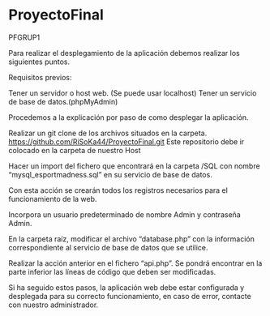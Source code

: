 # ProyectoFinal
 PFGRUP1


Para realizar el desplegamiento de la aplicación debemos realizar los siguientes puntos.

Requisitos previos:

Tener un servidor o host web. (Se puede usar localhost)
Tener un servicio de base de datos.(phpMyAdmin)


Procedemos a la explicación por paso de como desplegar la aplicación.

Realizar un git clone de los archivos situados en la carpeta.
https://github.com/RiSoKa44/ProyectoFinal.git
Este repositorio debe ir colocado en la carpeta de nuestro Host

Hacer un import del fichero que encontrará en la carpeta /SQL con nombre “mysql_esportmadness.sql” en su servicio de base de datos.

Con esta acción se crearán todos los registros necesarios para el funcionamiento de la web.

Incorpora un usuario predeterminado de nombre Admin y contraseña Admin.

En la carpeta raíz, modificar el archivo “database.php” con la información correspondiente al servicio de base de datos que se utilice.

Realizar la acción anterior en el fichero “api.php”. Se pondrá encontrar en la parte inferior las líneas de código que deben ser modificadas.

Si ha seguido estos pasos, la aplicación web debe estar configurada y desplegada para su correcto funcionamiento, en caso de error, contacte con nuestro administrador.
